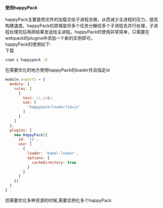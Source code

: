 #### 使用happyPack
happyPack主要是把文件的加载交给子进程去做，从而减少主进程的压力，提高构建速度。happyPack的原理是将多个任务分解给多个子进程去并行处理，子进程处理完后再把结果发送给主进程。happyPack的使用非常简单，只需要在webpack的plugins中添加一个新的实例即可。  
happyPack的使用如下:  
下载  
```bash
cnpm i happypack -D
```
在需要优化的地方使用happyPack的loader并且指定id  
```js
module.exports = {
  module: {
    rules: [
      {
        test: /\.js$/,
        use: [
          'happypack/loader?id=js'
        ]
      }
    ]
  },
  plugins: [
    new HappyPack({
      id: 'js',
      use: [
        {
          loader: 'babel-loader',
          options: {
            cacheDirectory: true
          }
        }
      ]
    })
  ]
}
```
但需要优化多种资源的时候,需要实例化多个happyPack